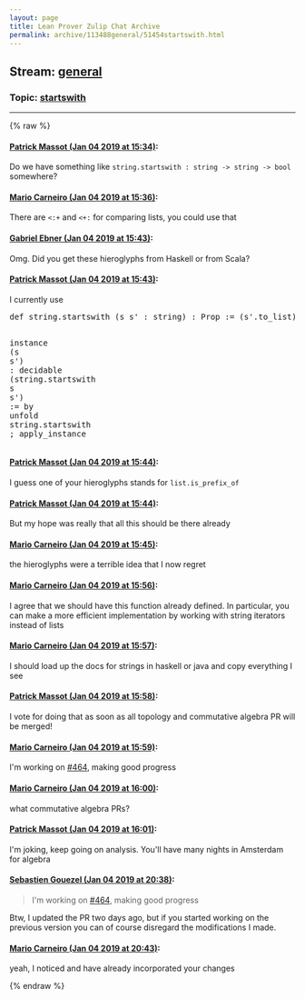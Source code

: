 ```yaml
---
layout: page
title: Lean Prover Zulip Chat Archive 
permalink: archive/113488general/51454startswith.html
---
```


## Stream: [general](index.html)
### Topic: [startswith](51454startswith.html)

---


{% raw %}
#### [ Patrick Massot (Jan 04 2019 at 15:34)](https://leanprover.zulipchat.com/#narrow/stream/113488-general/topic/startswith/near/154412396):
<p>Do we have something like <code>string.startswith : string -&gt; string -&gt; bool</code> somewhere?</p>

#### [ Mario Carneiro (Jan 04 2019 at 15:36)](https://leanprover.zulipchat.com/#narrow/stream/113488-general/topic/startswith/near/154412486):
<p>There are <code>&lt;:+</code> and <code>&lt;+:</code> for comparing lists, you could use that</p>

#### [ Gabriel Ebner (Jan 04 2019 at 15:43)](https://leanprover.zulipchat.com/#narrow/stream/113488-general/topic/startswith/near/154412836):
<p>Omg. Did you get these hieroglyphs from Haskell or from Scala?</p>

#### [ Patrick Massot (Jan 04 2019 at 15:43)](https://leanprover.zulipchat.com/#narrow/stream/113488-general/topic/startswith/near/154412845):
<p>I currently use</p>
<div class="codehilite"><pre><span></span><span class="n">def</span> <span class="n">string</span><span class="bp">.</span><span class="n">startswith</span> <span class="o">(</span><span class="n">s</span> <span class="n">s&#39;</span> <span class="o">:</span> <span class="n">string</span><span class="o">)</span> <span class="o">:</span> <span class="kt">Prop</span> <span class="o">:=</span> <span class="o">(</span><span class="n">s&#39;</span><span class="bp">.</span><span class="n">to_list</span><span class="o">)</span><span class="bp">.</span><span class="n">is_prefix_of</span> <span class="n">s</span><span class="bp">.</span><span class="n">to_list</span>

<span class="kn">instance</span> <span class="o">(</span><span class="n">s</span> <span class="n">s&#39;</span><span class="o">)</span> <span class="o">:</span> <span class="n">decidable</span> <span class="o">(</span><span class="n">string</span><span class="bp">.</span><span class="n">startswith</span> <span class="n">s</span> <span class="n">s&#39;</span><span class="o">)</span> <span class="o">:=</span>
<span class="k">by</span> <span class="n">unfold</span> <span class="n">string</span><span class="bp">.</span><span class="n">startswith</span> <span class="bp">;</span> <span class="n">apply_instance</span>
</pre></div>

#### [ Patrick Massot (Jan 04 2019 at 15:44)](https://leanprover.zulipchat.com/#narrow/stream/113488-general/topic/startswith/near/154412905):
<p>I guess one of your hieroglyphs stands for <code>list.is_prefix_of</code></p>

#### [ Patrick Massot (Jan 04 2019 at 15:44)](https://leanprover.zulipchat.com/#narrow/stream/113488-general/topic/startswith/near/154412913):
<p>But my hope was really that all this should be there already</p>

#### [ Mario Carneiro (Jan 04 2019 at 15:45)](https://leanprover.zulipchat.com/#narrow/stream/113488-general/topic/startswith/near/154412954):
<p>the hieroglyphs were a terrible idea that I now regret</p>

#### [ Mario Carneiro (Jan 04 2019 at 15:56)](https://leanprover.zulipchat.com/#narrow/stream/113488-general/topic/startswith/near/154413617):
<p>I agree that we should have this function already defined. In particular, you can make a more efficient implementation by working with string iterators instead of lists</p>

#### [ Mario Carneiro (Jan 04 2019 at 15:57)](https://leanprover.zulipchat.com/#narrow/stream/113488-general/topic/startswith/near/154413665):
<p>I should load up the docs for strings in haskell or java and copy everything I see</p>

#### [ Patrick Massot (Jan 04 2019 at 15:58)](https://leanprover.zulipchat.com/#narrow/stream/113488-general/topic/startswith/near/154413755):
<p>I vote for doing that as soon as all topology and commutative algebra PR will be merged!</p>

#### [ Mario Carneiro (Jan 04 2019 at 15:59)](https://leanprover.zulipchat.com/#narrow/stream/113488-general/topic/startswith/near/154413832):
<p>I'm working on <a href="https://github.com/leanprover/mathlib/issues/464" target="_blank" title="https://github.com/leanprover/mathlib/issues/464">#464</a>, making good progress</p>

#### [ Mario Carneiro (Jan 04 2019 at 16:00)](https://leanprover.zulipchat.com/#narrow/stream/113488-general/topic/startswith/near/154413893):
<p>what commutative algebra PRs?</p>

#### [ Patrick Massot (Jan 04 2019 at 16:01)](https://leanprover.zulipchat.com/#narrow/stream/113488-general/topic/startswith/near/154413934):
<p>I'm joking, keep going on analysis. You'll have many nights in Amsterdam for algebra</p>

#### [ Sebastien Gouezel (Jan 04 2019 at 20:38)](https://leanprover.zulipchat.com/#narrow/stream/113488-general/topic/startswith/near/154431401):
<blockquote>
<p>I'm working on <a href="https://github.com/leanprover/mathlib/issues/464" target="_blank" title="https://github.com/leanprover/mathlib/issues/464">#464</a>, making good progress</p>
</blockquote>
<p>Btw, I updated the PR two days ago, but if you started working on the previous version you can of course disregard the modifications I made.</p>

#### [ Mario Carneiro (Jan 04 2019 at 20:43)](https://leanprover.zulipchat.com/#narrow/stream/113488-general/topic/startswith/near/154431693):
<p>yeah, I noticed and have already incorporated your changes</p>


{% endraw %}
